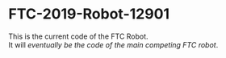 # FTC-2019-Robot-12901
This is the current code of the FTC Robot.  
It will *eventually be the code of the main competing FTC robot*.

